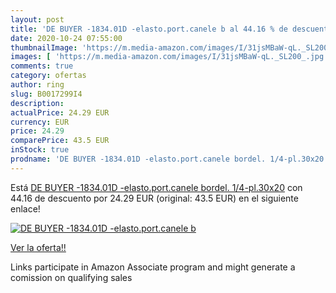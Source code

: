 ```yaml
---
layout: post
title: 'DE BUYER -1834.01D -elasto.port.canele b al 44.16 % de descuento'
date: 2020-10-24 07:55:00
thumbnailImage: 'https://m.media-amazon.com/images/I/31jsMBaW-qL._SL200_.jpg'
images: [ 'https://m.media-amazon.com/images/I/31jsMBaW-qL._SL200_.jpg' ]
comments: true
category: ofertas
author: ring
slug: B0017299I4
description:
actualPrice: 24.29 EUR
currency: EUR
price: 24.29
comparePrice: 43.5 EUR
inStock: true
prodname: 'DE BUYER -1834.01D -elasto.port.canele bordel. 1/4-pl.30x20'
---
```


Está [DE BUYER -1834.01D -elasto.port.canele bordel. 1/4-pl.30x20](https://www.amazon.fr/dp/B0017299I4/?tag=tolees0d-21) con 44.16 de descuento por 24.29 EUR (original: 43.5 EUR) en el siguiente enlace!

[![DE BUYER -1834.01D -elasto.port.canele b](https://m.media-amazon.com/images/I/31jsMBaW-qL._SL200_.jpg)](https://www.amazon.fr/dp/B0017299I4/?tag=tolees0d-21)

[Ver la oferta!!](https://www.amazon.fr/dp/B0017299I4/?tag=tolees0d-21)

Links participate in Amazon Associate program and might generate a comission on qualifying sales


